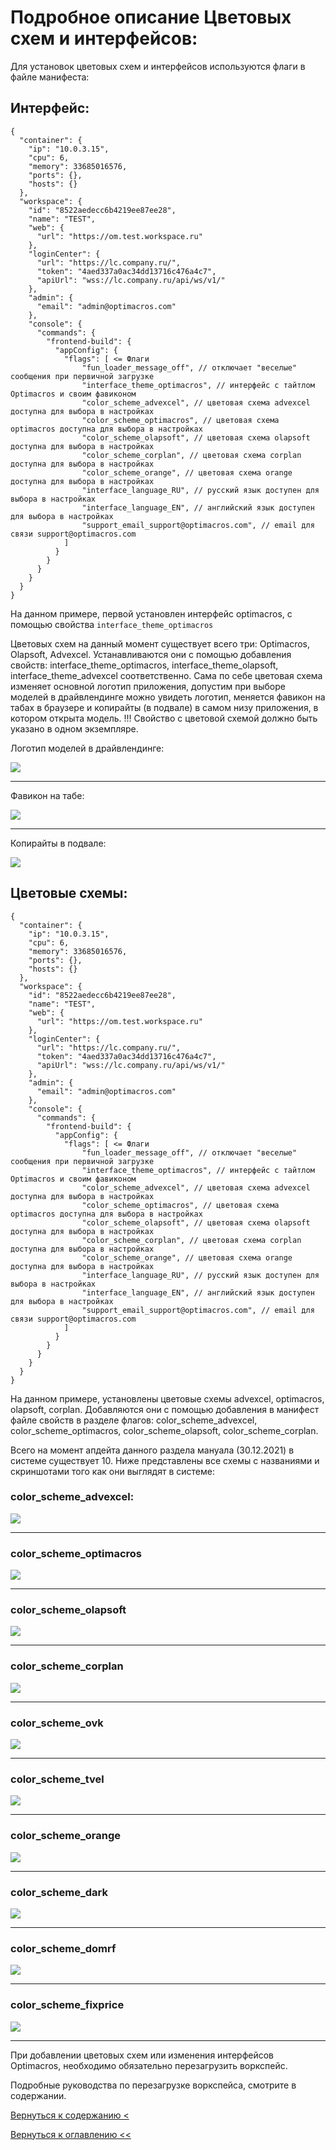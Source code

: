 # Подробное описание Цветовых схем и интерфейсов:

Для установок цветовых схем и интерфейсов используются флаги в файле манифеста:

## Интерфейс:

```
{
  "container": {
    "ip": "10.0.3.15",
    "cpu": 6,
    "memory": 33685016576,
    "ports": {},
    "hosts": {}
  },
  "workspace": {
    "id": "8522aedecc6b4219ee87ee28",
    "name": "TEST",
    "web": {
      "url": "https://om.test.workspace.ru"
    },
    "loginCenter": {
      "url": "https://lc.company.ru/",
      "token": "4aed337a0ac34dd13716c476a4c7",
      "apiUrl": "wss://lc.company.ru/api/ws/v1/"
    },
    "admin": {
      "email": "admin@optimacros.com"
    },
    "console": {
      "commands": {
        "frontend-build": {
          "appConfig": {
            "flags": [ <= Флаги
                "fun_loader_message_off", // отключает "веселые" сообщения при первичной загрузке
                "interface_theme_optimacros", // интерфейс с тайтлом Optimacros и своим фавиконом
                "color_scheme_advexcel", // цветовая схема advexcel доступна для выбора в настройках
                "color_scheme_optimacros", // цветовая схема optimacros доступна для выбора в настройках
                "color_scheme_olapsoft", // цветовая схема olapsoft доступна для выбора в настройках
                "color_scheme_corplan", // цветовая схема corplan доступна для выбора в настройках
                "color_scheme_orange", // цветовая схема orange доступна для выбора в настройках
                "interface_language_RU", // русский язык доступен для выбора в настройках
                "interface_language_EN", // английский язык доступен для выбора в настройках
                "support_email_support@optimacros.com", // email для связи support@optimacros.com
            ]
          }
        }
      }
    }
  }
}

```

На данном примере, первой установлен интерфейс optimacros, с помощью свойства `interface_theme_optimacros`

Цветовых схем на данный момент существует всего три: Optimacros, Olapsoft, Advexcel. Устанавливаются они с помощью 
добавления свойств: interface_theme_optimacros, interface_theme_olapsoft, interface_theme_advexcel соответственно.
Сама по себе цветовая схема изменяет основной логотип приложения, допустим при выборе моделей в драйвлендинге можно 
увидеть логотип, меняется фавикон на табах в браузере и копирайты (в подвале) в самом низу приложения, в котором открыта
 модель. 
 !!! Свойство с цветовой схемой должно быть указано в одном экземпляре.
 
  
Логотип моделей в драйвлендинге:

 ![](./pictures/modelsLogo.jpg)


------------------
Фавикон на табе:

 ![](./pictures/tabsLogo.jpg)


------------------ 
Копирайты в подвале:

 ![](./pictures/footerContent.jpg)
 
## Цветовые схемы:

```
{
  "container": {
    "ip": "10.0.3.15",
    "cpu": 6,
    "memory": 33685016576,
    "ports": {},
    "hosts": {}
  },
  "workspace": {
    "id": "8522aedecc6b4219ee87ee28",
    "name": "TEST",
    "web": {
      "url": "https://om.test.workspace.ru"
    },
    "loginCenter": {
      "url": "https://lc.company.ru/",
      "token": "4aed337a0ac34dd13716c476a4c7",
      "apiUrl": "wss://lc.company.ru/api/ws/v1/"
    },
    "admin": {
      "email": "admin@optimacros.com"
    },
    "console": {
      "commands": {
        "frontend-build": {
          "appConfig": {
            "flags": [ <= Флаги
                "fun_loader_message_off", // отключает "веселые" сообщения при первичной загрузке
                "interface_theme_optimacros", // интерфейс с тайтлом Optimacros и своим фавиконом
                "color_scheme_advexcel", // цветовая схема advexcel доступна для выбора в настройках
                "color_scheme_optimacros", // цветовая схема optimacros доступна для выбора в настройках
                "color_scheme_olapsoft", // цветовая схема olapsoft доступна для выбора в настройках
                "color_scheme_corplan", // цветовая схема corplan доступна для выбора в настройках
                "color_scheme_orange", // цветовая схема orange доступна для выбора в настройках
                "interface_language_RU", // русский язык доступен для выбора в настройках
                "interface_language_EN", // английский язык доступен для выбора в настройках
                "support_email_support@optimacros.com", // email для связи support@optimacros.com
            ]
          }
        }
      }
    }
  }
}

```

На данном примере, установлены цветовые схемы advexcel, optimacros, olapsoft, corplan. Добавляются они с помощью 
добавления в манифест файле свойств в разделе флагов: color_scheme_advexcel, color_scheme_optimacros, 
color_scheme_olapsoft, color_scheme_corplan.

Всего на момент апдейта данного раздела мануала (30.12.2021) в системе существует 10.
Ниже представлены все схемы с названиями и скриншотами того как они выглядят в системе:

### color_scheme_advexcel:

![](./pictures/advexcel.jpg)

------------------
### color_scheme_optimacros

![](./pictures/optimacros.jpg)

------------------
### color_scheme_olapsoft
![](./pictures/olapsoft.jpg)

------------------
### color_scheme_corplan
![](./pictures/corplan.jpg)

------------------
### color_scheme_ovk
![](./pictures/ovk.jpg)

------------------
### color_scheme_tvel
![](./pictures/tvel.jpg)

------------------
### color_scheme_orange
![](./pictures/orange.jpg)

------------------
### color_scheme_dark
![](./pictures/dark.jpg)

------------------
### color_scheme_domrf
![](./pictures/domrf.jpg)

------------------
### color_scheme_fixprice
![](./pictures/fixprice.jpg)

------------------

При добавлении цветовых схем или изменения интерфейсов Optimacros, необходимо обязательно перезагрузить воркспейс.

Подробные руководства по перезагрузке воркспейса, смотрите в содержании.

[Вернуться к содержанию <](contents.md)

[Вернуться к оглавлению <<](index.md)

